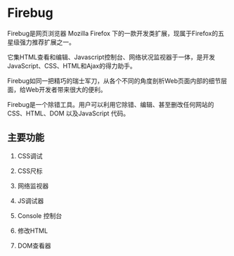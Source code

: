 # Firebug

Firebug是网页浏览器 Mozilla Firefox 下的一款开发类扩展，现属于Firefox的五星级强力推荐扩展之一。
		
它集HTML查看和编辑、Javascript控制台、网络状况监视器于一体，是开发JavaScript、CSS、HTML和Ajax的得力助手。	
	
Firebug如同一把精巧的瑞士军刀，从各个不同的角度剖析Web页面内部的细节层面，给Web开发者带来很大的便利。		

Firebug是一个除错工具。用户可以利用它除错、编辑、甚至删改任何网站的 CSS、HTML、DOM 以及JavaScript 代码。	
	
	
## 主要功能
		
1. CSS调试

2. CSS尺标

3. 网络监视器

4. JS调试器

5. Console 控制台

6. 修改HTML

7. DOM查看器 
	
